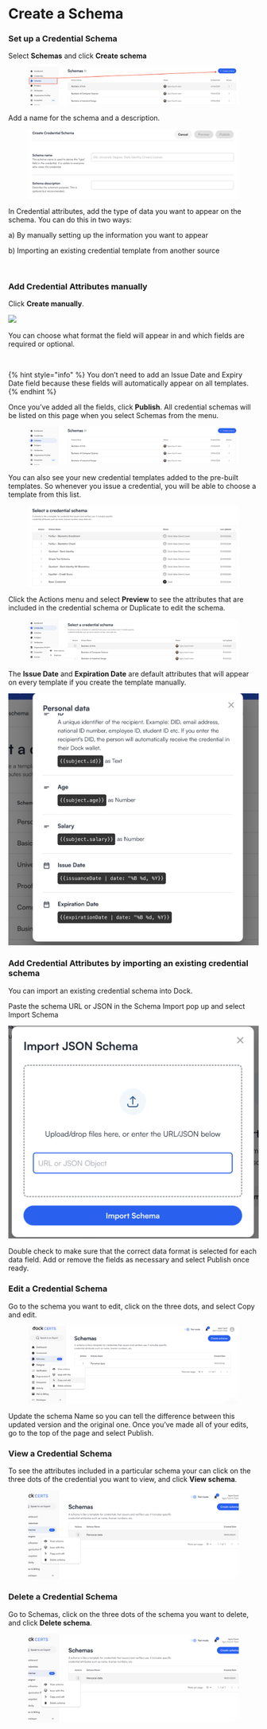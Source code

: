 # Create a Schema

### Set up a Credential Schema <a href="#h_0bf8dff5dc" id="h_0bf8dff5dc"></a>

Select **Schemas** and click **Create schema**

<figure><img src="../.gitbook/assets/Screenshot 2024-12-19 at 16.53.58.png" alt=""><figcaption></figcaption></figure>

Add a name for the schema and a description.

<figure><img src="../.gitbook/assets/Screenshot 2024-01-19 at 16.04.35.png" alt=""><figcaption></figcaption></figure>

In Credential attributes, add the type of data you want to appear on the schema. You can do this in two ways:

a) By manually setting up the information you want to appear

b) Importing an existing credential template from another source

<figure><img src="https://downloads.intercomcdn.com/i/o/800461315/65abc4192bd133c968fbfc43/6431f2898c76935202fe74db_3-custom+verifiable+credential+attributes.jpeg" alt="" width="375"><figcaption></figcaption></figure>

### Add Credential Attributes manually <a href="#h_faa71c7067" id="h_faa71c7067"></a>

Click **Create manually**.

![](https://downloads.intercomcdn.com/i/o/800464123/6f1b15f7e4f0ca019984f74b/6431f2bf08ce44742be1746a_4-custom+verifiable+credential+create+manually.png)

You can choose what format the field will appear in and which fields are required or optional.

<figure><img src="https://downloads.intercomcdn.com/i/o/800465718/1df8901096f862edc15e7992/6431f40b5544d794d95d68d2_6-custom+verifiable+credential+drop+down.png" alt=""><figcaption></figcaption></figure>

{% hint style="info" %}
You don’t need to add an Issue Date and Expiry Date field because these fields will automatically appear on all templates.
{% endhint %}

Once you’ve added all the fields, click **Publish**. All credential schemas will be listed on this page when you select Schemas from the menu.

<figure><img src="../.gitbook/assets/Screenshot 2024-12-19 at 16.56.33.png" alt=""><figcaption></figcaption></figure>

You can also see your new credential templates added to the pre-built templates. So whenever you issue a credential, you will be able to choose a template from this list.

<figure><img src="../.gitbook/assets/Screenshot 2024-03-21 at 16.27.40 (2).png" alt=""><figcaption></figcaption></figure>

Click the Actions menu and select **Preview** to see the attributes that are included in the credential schema or Duplicate to edit the schema.

<figure><img src="../.gitbook/assets/Screenshot 2024-12-19 at 16.59.05.png" alt=""><figcaption></figcaption></figure>

The **Issue Date** and **Expiration Date** are default attributes that will appear on every template if you create the template manually.

![](<../.gitbook/assets/Screenshot 2024-01-19 at 16.13.52.png>)

### Add Credential Attributes by importing an existing credential schema <a href="#h_b163952b0c" id="h_b163952b0c"></a>

You can import an existing credential schema into Dock.

Paste the schema URL or JSON in the Schema Import pop up and select Import Schema

![](<../.gitbook/assets/Screenshot 2024-01-26 at 13.55.21.png>)

Double check to make sure that the correct data format is selected for each data field. Add or remove the fields as necessary and select Publish once ready.

### Edit a Credential Schema <a href="#h_4521818d05" id="h_4521818d05"></a>

Go to the schema you want to edit, click on the three dots, and select Copy and edit.

<figure><img src="../.gitbook/assets/Screenshot 2024-01-19 at 16.16.47.png" alt=""><figcaption></figcaption></figure>

Update the schema Name so you can tell the difference between this updated version and the original one. Once you’ve made all of your edits, go to the top of the page and select Publish.

### View a Credential Schema <a href="#h_7b90f5840a" id="h_7b90f5840a"></a>

To see the attributes included in a particular schema your can click on the three dots of the credential you want to view, and click **View schema**.

<figure><img src="../.gitbook/assets/Screenshot 2024-01-19 at 16.19.11.png" alt=""><figcaption></figcaption></figure>

### Delete a Credential Schema <a href="#h_b89d37d495" id="h_b89d37d495"></a>

Go to Schemas, click on the three dots of the schema you want to delete, and click **Delete schema**.

<figure><img src="../.gitbook/assets/Screenshot 2024-01-19 at 16.19.11 (1).png" alt=""><figcaption></figcaption></figure>
